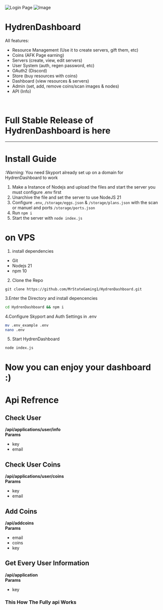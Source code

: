 ![Login Page](https://github-production-user-asset-6210df.s3.amazonaws.com/164923658/359977458-4199b55a-67b8-476c-98f5-953d51c51386.png?X-Amz-Algorithm=AWS4-HMAC-SHA256&X-Amz-Credential=AKIAVCODYLSA53PQK4ZA%2F20240821%2Fus-east-1%2Fs3%2Faws4_request&X-Amz-Date=20240821T152016Z&X-Amz-Expires=300&X-Amz-Signature=b22c21f9135b6681cb50c0d324823578dc95354e24b87a552033dbb02b1d7186&X-Amz-SignedHeaders=host&actor_id=164923658&key_id=0&repo_id=845004282)
![Image](https://github-production-user-asset-6210df.s3.amazonaws.com/164923658/359978078-f0ee3ee6-03f6-4c6f-a2ba-4f374e802fce.png?X-Amz-Algorithm=AWS4-HMAC-SHA256&X-Amz-Credential=AKIAVCODYLSA53PQK4ZA%2F20240821%2Fus-east-1%2Fs3%2Faws4_request&X-Amz-Date=20240821T152159Z&X-Amz-Expires=300&X-Amz-Signature=bc28e9672eb5bd0a95d6db26d048f1aa4f8c40b673e474c4f8c724a116ab9e7a&X-Amz-SignedHeaders=host&actor_id=164923658&key_id=0&repo_id=845004282)
# HydrenDashboard

All features:
- Resource Management (Use it to create servers, gift them, etc)
- Coins (AFK Page earning)
- Servers (create, view, edit servers)
- User System (auth, regen password, etc)
- OAuth2 (Discord)
- Store (buy resources with coins)
- Dashboard (view resources & servers)
- Admin (set, add, remove coins/scan images & nodes)
- API (Info)

<br>

# Full Stable Release of HydrenDashboard is here

<hr>

# Install Guide

:Warning: You need Skyport already set up on a domain for HydrenDashboard to work

1. Make a Instance of Nodejs and upload the files and start the server you must configure .env first
2. Unarchive the file and set the server to use NodeJS 21
3. Configure `.env`, `/storage/eggs.json` & `/storage/plans.json` with the scan or manuel and ports `/storage/ports.json`
4. Run `npm i`
5. Start the server with `node index.js`

# on VPS

1. install dependencies
 - Git
 - Nodejs 21
 - npm 10
2. Clone the Repo
```git
git clone https://github.com/MrStateGaming1/HydrenDashboard.git
```
3.Enter the Directory and install depencencies
```bash
cd HydrenDashboard && npm i
```
4.Configure Skyport and Auth Settings in .env 
```bash
mv .env_example .env
nano .env
```
5. Start HydrenDashboard
```bash
node index.js
```

# Now you can enjoy your dashboard :)

# Api Refrence

## Check User
**/api/applications/user/info**
<br>
**Params**
- key
- email
## Check User Coins
**/api/applications/user/coins**
<br>
**Params**
- key
- email
## Add Coins
**/api/addcoins**
<br>
**Params**
- email
- coins
- key
## Get Every User Information
**/api/application**
<br>
**Params**
- key


### This How The Fully api Works

